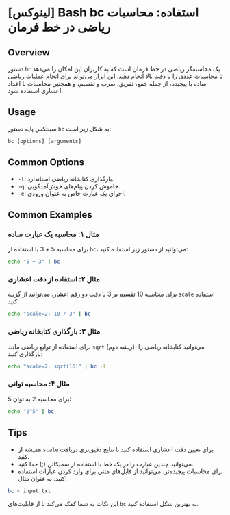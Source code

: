 # [لینوکس] Bash bc استفاده: محاسبات ریاضی در خط فرمان

## Overview
دستور `bc` یک محاسبه‌گر ریاضی در خط فرمان است که به کاربران این امکان را می‌دهد تا محاسبات عددی را با دقت بالا انجام دهند. این ابزار می‌تواند برای انجام عملیات ریاضی ساده یا پیچیده، از جمله جمع، تفریق، ضرب و تقسیم، و همچنین محاسبات با اعداد اعشاری استفاده شود.

## Usage
سینتکس پایه دستور `bc` به شکل زیر است:

```
bc [options] [arguments]
```

## Common Options
- `-l`: بارگذاری کتابخانه ریاضی استاندارد.
- `-q`: خاموش کردن پیام‌های خوش‌آمدگویی.
- `-e`: اجرای یک عبارت خاص به عنوان ورودی.

## Common Examples
### مثال ۱: محاسبه یک عبارت ساده
برای محاسبه 5 + 3 با استفاده از `bc`، می‌توانید از دستور زیر استفاده کنید:

```bash
echo "5 + 3" | bc
```

### مثال ۲: استفاده از دقت اعشاری
برای محاسبه 10 تقسیم بر 3 با دقت دو رقم اعشار، می‌توانید از گزینه `scale` استفاده کنید:

```bash
echo "scale=2; 10 / 3" | bc
```

### مثال ۳: بارگذاری کتابخانه ریاضی
برای استفاده از توابع ریاضی مانند `sqrt` (ریشه دوم)، می‌توانید کتابخانه ریاضی را بارگذاری کنید:

```bash
echo "scale=2; sqrt(16)" | bc -l
```

### مثال ۴: محاسبه توانی
برای محاسبه 2 به توان 5:

```bash
echo "2^5" | bc
```

## Tips
- همیشه از `scale` برای تعیین دقت اعشاری استفاده کنید تا نتایج دقیق‌تری دریافت کنید.
- می‌توانید چندین عبارت را در یک خط با استفاده از سمیکالن (;) جدا کنید.
- برای محاسبات پیچیده‌تر، می‌توانید از فایل‌های متنی برای وارد کردن عبارات استفاده کنید. به عنوان مثال:

```bash
bc < input.txt
``` 

این نکات به شما کمک می‌کند تا از قابلیت‌های `bc` به بهترین شکل استفاده کنید.